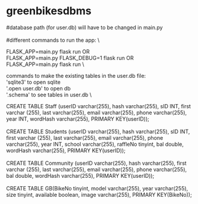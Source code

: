 # greenbikesdbms

#database path (for user.db) will have to be changed in main.py\
\
#different commands to run the app: \

FLASK_APP=main.py flask run OR \
FLASK_APP=main.py FLASK_DEBUG=1 flask run OR \
FLASK_APP=main.py flask run \


commands to make the existing tables in the user.db file: \
'sqlite3' to open sqlite  \
'.open user.db' to open db \
'.schema' to see tables in user.db \

CREATE TABLE Staff (userID varchar(255), hash varchar(255), sID INT, first varchar (255), last varchar(255), email varchar(255), phone varchar(255), year INT, wordHash varchar(255), PRIMARY KEY(userID)); \
\
CREATE TABLE Students (userID varchar(255), hash varchar(255), sID INT, first varchar (255), last varchar(255), email varchar(255), phone varchar(255), year INT, school varchar(255), raffleNo tinyint, bal double, wordHash varchar(255), PRIMARY KEY(userID));\
\
CREATE TABLE Community (userID varchar(255), hash varchar(255), first varchar (255), last varchar(255), email varchar(255), phone varchar(255), bal double, wordHash varchar(255), PRIMARY KEY(userID)); \
 \
 CREATE TABLE GB(BikeNo tinyint, model varchar(255), year varchar(255), size tinyint, available boolean, image varchar(255), PRIMARY KEY(BikeNo));
